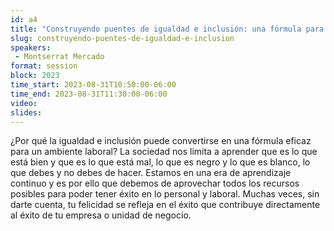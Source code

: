 ```yaml
---
id: a4
title: "Construyendo puentes de igualdad e inclusión: una fórmula para enriquecer la cultura laboral."
slug: construyendo-puentes-de-igualdad-e-inclusion
speakers:
 - Montserrat Mercado
format: session
block: 2023
time_start: 2023-08-31T10:50:00-06:00
time_end: 2023-08-31T11:30:00-06:00
video:
slides:
---
```


¿Por qué la igualdad e inclusión puede convertirse en una fórmula eficaz para un ambiente laboral? La sociedad nos limita a aprender que es lo que está bien y que es lo que está mal, lo que es negro y lo que es blanco, lo que debes y no debes de hacer. Estamos en una era de aprendizaje continuo y es por ello que debemos de aprovechar todos los recursos posibles para poder tener éxito en lo personal y laboral. Muchas veces, sin darte cuenta, tu felicidad se refleja en el éxito que contribuye directamente al éxito de tu empresa o unidad de negocio. 
